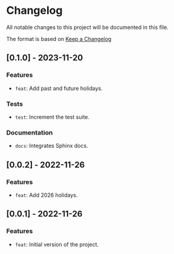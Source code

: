 # Changelog
All notable changes to this project will be documented in this file.

The format is based on [Keep a Changelog](https://keepachangelog.com/en/1.0.0/)

## [0.1.0] - 2023-11-20
### Features
- `feat`: Add past and future holidays.

### Tests
- `test`: Increment the test suite.

### Documentation
- `docs`: Integrates Sphinx docs.

## [0.0.2] - 2022-11-26
### Features
- `feat`: Add 2026 holidays.

## [0.0.1] - 2022-11-26
### Features
- `feat`: Initial version of the project.
